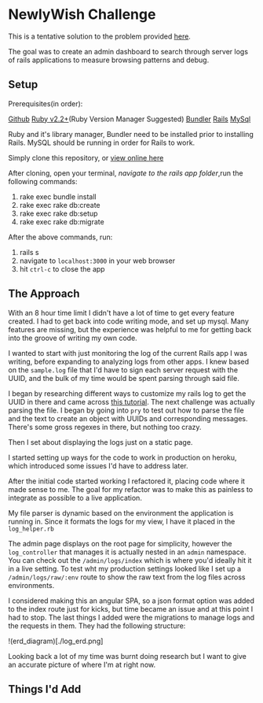 # NewlyWish Challenge

This is a tentative solution to the problem provided [here](./INSTRUCTIONS.md).

The goal was to create an admin dashboard to search through server logs of rails applications to measure browsing patterns and debug.

## Setup

Prerequisites(in order):

[Github](https://www.github.com)
[Ruby v2.2+](https://www.ruby-lang.org/en/documentation/installation/)(Ruby Version Manager Suggested)
[Bundler](http://bundler.io/)
[Rails](http://installrails.com/)
[MySql](http://brewformulas.org/Mysql)

Ruby and it's library manager, Bundler need to be installed prior to installing Rails.
MySQL should be running in order for Rails to work.

Simply clone this repository, or [view online here](https://nameless-beach-46209.herokuapp.com/)

After cloning, open your terminal, *navigate to the rails app folder*,run the following commands:

1. rake exec bundle install
1. rake exec rake db:create
1. rake exec rake db:setup
1. rake exec rake db:migrate

After the above commands, run:

1. rails s
1. navigate to `localhost:3000` in your web browser
1. hit `ctrl-c` to close the app

## The Approach

With an 8 hour time limit I didn't have a lot of time to get every feature created. I had to get back into code writing mode, and set up mysql. Many features are missing, but the experience was helpful to me for getting back into the groove of writing my own code.

I wanted to start with just monitoring the log of the current Rails app I was writing, before expanding to analyzing logs from other apps. I knew based on the `sample.log` file that I'd have to sign each server request with the UUID, and the bulk of my time would be spent parsing through said file.

I began by researching different ways to customize my rails log to get the UUID in there and came across [this tutorial](https://wearestac.com/blog/log-tagging-in-rails).
The next challenge was actually parsing the file. I began by going into `pry` to test out how to parse the file and the text to create an object with UUIDs and corresponding messages. There's some gross regexes in there, but nothing too crazy.

Then I set about displaying the logs just on a static page.

I started setting up ways for the code to work in production on heroku, which introduced some issues I'd have to address later.

After the initial code started working I refactored it, placing code where it made sense to me. The goal for my refactor was to make this as painless to integrate as possible to a live application.

My file parser is dynamic based on the environment the application is running in. Since it formats the logs for my view, I have it placed in the `log_helper.rb`

The admin page displays on the root page for simplicity, however the `log_controller` that manages it is actually nested in an `admin` namespace. You can check out the `/admin/logs/index` which is where you'd ideally hit it in a live setting. To test wht my production settings looked like I set up a `/admin/logs/raw/:env` route to show the raw text from the log files across environments.

I considered making this an angular SPA, so a json format option was added to the index route just for kicks, but time became an issue and at this point I had to stop. The last things I added were the migrations to manage logs and the requests in them. They had the following structure:

!(erd_diagram)[./log_erd.png]

Looking back a lot of my time was burnt doing research but I want to give an accurate picture of where I'm at right now.

## Things I'd Add
